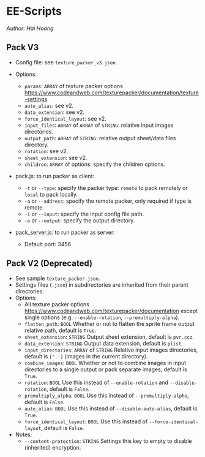 # EE-Scripts

*Author: Hai Hoang*

## Pack V3

- Config file: see `texture_packer_v3.json`.
- Options:
  - `params`: `ARRAY` of texture packer options <https://www.codeandweb.com/texturepacker/documentation/texture-settings>
  - `auto_alias`: see v2. 
  - `data_extension`: see v2.
  - `force_identical_layout`: see v2.
  - `input_files`: `ARRAY` of `ARRAY` of `STRING`: relative input images directories.
  - `output_path`: `ARRAY` of `STRING`: relative output sheet/data files directory.
  - `rotation`: see v2.
  - `sheet_extension`: see v2.
  - `children`: `ARRAY` of options: specify the children options.

- pack.js: to run packer as client:
  - `-t` or `--type`: specify the packer type: `remote` to pack remotely or `local` to pack locally.
  - `-a` or `--address`: specify the remote packer, only required if type is remote.
  - `-i` or `--input`: specify the input config file path.
  - `-o` or `--output`: specify the output directory.
  
- pack_server.js: to run packer as server:
  - Default port: 3456

## Pack V2 (Deprecated)

- See sample `texture_packer.json`.
- Settings files (`.json`) in subdirectories are inherited from their parent directories.
- Options:
  - All texture packer options <https://www.codeandweb.com/texturepacker/documentation> except single options (e.g. `--enable-rotation`, `--premultiply-alpha`).
  - `flatten_path`: `BOOL` Whether or not to flatten the sprite frame output relative path, default is `True`.
  - `sheet_extension`: `STRING` Output sheet extension, default is `pvr.ccz`.
  - `data_extension`: `STRING` Output data extension, default is `plist`.
  - `input_directories`: `ARRAY` of `STRING` Relative input images directories, default is `['.']` (images in the current directory).
  - `combine_images`: `BOOL` Whether or not to combine images in input directories to a single output or pack separate images, default is `True`.
  - `rotation`: `BOOL` Use this instead of `--enable-rotation` and `--disable-rotation`, default is `False`.
  - `premultiply_alpha`: `BOOL` Use this instead of `--premultiply-alpha`, default is `False`.
  - `auto_alias`: `BOOL` Use this instead of `--disable-auto-alias`, default is `True`.
  - `force_identical_layout`: `BOOL` Use this instead of `--force-identical-layout`, default is `False`.
- Notes:
  - `--content-protection`: `STRING` Settings this key to empty to disable (inherited) encryption.